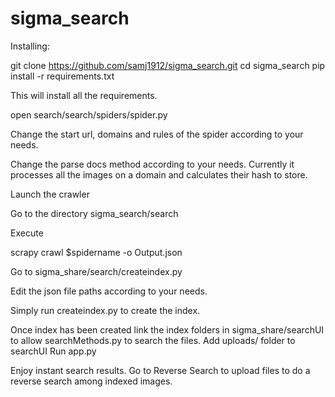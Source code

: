 # sigma_search

Installing:

git clone https://github.com/samj1912/sigma_search.git
cd sigma_search
pip install -r requirements.txt

This will install all the requirements.

open search/search/spiders/spider.py

Change the start url, domains and rules of the spider according to your needs.

Change the parse docs method according to your needs.
Currently it processes all the images on a domain and calculates their hash to store.

Launch the crawler

Go to the directory sigma_search/search

Execute

scrapy crawl $spidername -o Output.json

Go to sigma_share/search/createindex.py

Edit the json file paths according to your needs.

Simply run createindex.py to create the index.

Once index has been created link the index folders in sigma_share/searchUI to allow searchMethods.py to search the files.
Add uploads/ folder to searchUI
Run app.py

Enjoy instant search results.
Go to  Reverse Search to upload files to do a reverse search among indexed images.

